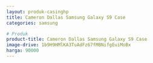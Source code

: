 ```yaml
---
layout: produk-casinghp
title: Cameron Dallas Samsung Galaxy S9 Case
categories: samsung

# Produk
product-title: Cameron Dallas Samsung Galaxy S9 Case
image-drive: 1b9H9HMlKA3TuAdFz67fMBNifgEuiMoBx
harga: 90000
---
```

